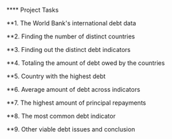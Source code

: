 **** Project Tasks

**1. The World Bank's international debt data

**2. Finding the number of distinct countries

**3. Finding out the distinct debt indicators

**4. Totaling the amount of debt owed by the countries

**5. Country with the highest debt

**6. Average amount of debt across indicators

**7. The highest amount of principal repayments

**8. The most common debt indicator

**9. Other viable debt issues and conclusion


